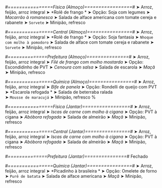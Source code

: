 
*#================Física (Almoço)=================#*
➤ Arroz, feijão, arroz integral
➤ *Rolê de frango *
➤ Opção: Soja com legumes
➤ *Macarrão à romanesca*
➤ Salada de alface americana com tomate cereja e rabanete
➤ `Sorvete`
➤ Minipão, refresco

*#================Central (Almoço)================#*
➤ Arroz, feijão, arroz integral
➤ *Rolê de frango *
➤ Opção: Soja fantasia
➤ `Nhoque com molho à pomodoro`
➤ Salada de alface com tomate cereja e rabanete
➤ `Sorvete`
➤ Minipão, refresco

*#==============Prefeitura (Almoço)===============#*
➤ Arroz, feijão, arroz integral
➤ *Filé de frango com molho mostarda*
➤ Opção: Escondidinho de PVT
➤ *Cenoura com salsa*
➤ Salada de escarola
➤ *Maçã*
➤ Minipão, refresco

*#================Química (Almoço)================#*
➤ Arroz, feijão, arroz integral
➤ *Bife de panela*
➤ Opção: Rondelli de queijo com PVT   
➤ *Escarola refogada *
➤ Salada de beterraba ralada   
➤ `Mousse de maracujá`
➤ Minipão, refresco
%

*#================Física (Jantar)=================#*
➤ Arroz, feijão, arroz integral
➤ *Iscas de carne com molho à cigana*
➤ Opção: PVT à cigana
➤ *Abóbora refogada*
➤ Salada de almeirão
➤ *Maçã*
➤ Minipão, refresco

*#================Central (Jantar)================#*
➤ Arroz, feijão, arroz integral
➤ *Iscas de carne com molho à cigana*
➤ Opção: PVT à cigana
➤ *Abóbora refogada*
➤ Salada de almeirão
➤ *Maçã*
➤ Minipão, refresco

*#==============Prefeitura (Jantar)===============#*
Fechado

*#================Química (Jantar)================#*
➤ Arroz, feijão, arroz integral
➤ *Picadinho à brasileira *
➤ Opção: Omelete de forno 
➤ `Purê de batata`
➤ Salada de alface americana 
➤ *Maçã*
➤ Minipão, refresco
